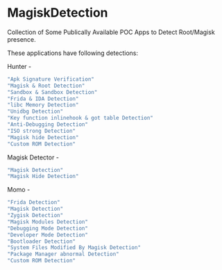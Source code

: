 # MagiskDetection
Collection of Some Publically Available POC Apps to Detect Root/Magisk presence. 

These applications have following detections:

Hunter -
```sh
"Apk Signature Verification"
"Magisk & Root Detection"
"Sandbox & Sandbox Detection"
"Frida & IDA Detection"
"libc Memory Detection"
"Unidbg Detection"
"Key function inlinehook & got table Detection"
"Anti-Debugging Detection"
"ISO strong Detection"
"Magisk hide Detection"
"Custom ROM Detection"
```

Magisk Detector -
```sh
"Magisk Detection"
"Magisk Hide Detection"
```

Momo -
```sh
"Frida Detection"
"Magisk Detection"
"Zygisk Detection"
"Magisk Modules Detection"
"Debugging Mode Detection"
"Developer Mode Detection"
"Bootloader Detection"
"System Files Modified By Magisk Detection"
"Package Manager abnormal Detection"
"Custom ROM Detection"
``` 
